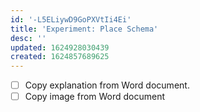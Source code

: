```yaml
---
id: '-L5ELiywD9GoPXVtIi4Ei'
title: 'Experiment: Place Schema'
desc: ''
updated: 1624928030439
created: 1624857689625
---
```



- [ ] Copy explanation from Word document.
- [ ] Copy image from Word document
